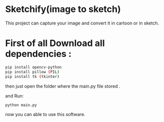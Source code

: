 # Sketchify(image to sketch)
This project can capture your image and convert it in cartoon or in sketch.
# First of all Download all dependencies :
```sh
pip install opencv-python
pip install pillow (PIL)
pip install tk (tkinter)
```
then just open the folder where the main.py file stored .

and Run:
```sh
python main.py
```
now you can able to use this software.
